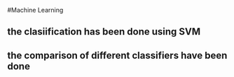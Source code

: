 #Machine Learning
## the clasiification has been done using SVM 
## the comparison of different classifiers have been done  
